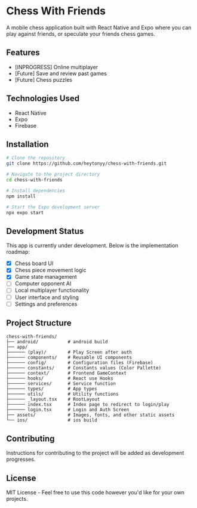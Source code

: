 # Chess With Friends

A mobile chess application built with React Native and Expo where you can play against friends, or speculate your friends chess games.

## Features

- [INPROGRESS] Online multiplayer
- [Future] Save and review past games
- [Future] Chess puzzles

## Technologies Used

- React Native
- Expo
- Firebase

## Installation

```bash
# Clone the repository
git clone https://github.com/heytonyy/chess-with-friends.git

# Navigate to the project directory
cd chess-with-friends

# Install dependencies
npm install

# Start the Expo development server
npx expo start
```

## Development Status

This app is currently under development. Below is the implementation roadmap:

- [x] Chess board UI
- [x] Chess piece movement logic
- [x] Game state management
- [ ] Computer opponent AI
- [ ] Local multiplayer functionality
- [ ] User interface and styling
- [ ] Settings and preferences

## Project Structure

```
chess-with-friends/
├── android/           # android build     
├── app/         
├────── (play)/        # Play Screen after auth
├────── components/    # Reusable UI components
├────── config/        # Configuration files (Firebase)
├────── constants/     # Constants values (Color Pallette)
├────── context/       # Frontend GameContext
├────── hooks/         # React use Hooks
├────── services/      # Service function 
├────── types/         # App types
├────── utils/         # Utility functions
├────── _layout.tsx    # RootLayout
├────── index.tsx      # Index page to redirect to login/play
├────── login.tsx      # Login and Auth Screen
├── assets/            # Images, fonts, and other static assets
└── ios/               # ios build
```

## Contributing

Instructions for contributing to the project will be added as development progresses.

## License

MIT License - Feel free to use this code however you'd like for your own projects.
